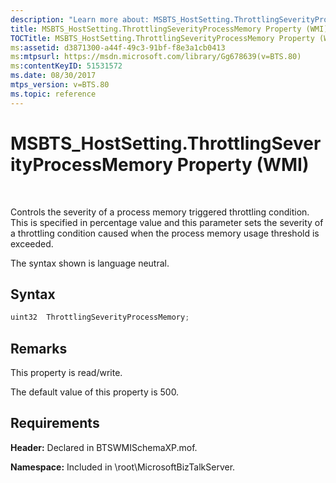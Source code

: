 ```yaml
---
description: "Learn more about: MSBTS_HostSetting.ThrottlingSeverityProcessMemory Property (WMI)"
title: MSBTS_HostSetting.ThrottlingSeverityProcessMemory Property (WMI)
TOCTitle: MSBTS_HostSetting.ThrottlingSeverityProcessMemory Property (WMI)
ms:assetid: d3871300-a44f-49c3-91bf-f8e3a1cb0413
ms:mtpsurl: https://msdn.microsoft.com/library/Gg678639(v=BTS.80)
ms:contentKeyID: 51531572
ms.date: 08/30/2017
mtps_version: v=BTS.80
ms.topic: reference
---
```


# MSBTS\_HostSetting.ThrottlingSeverityProcessMemory Property (WMI)

 

Controls the severity of a process memory triggered throttling condition. This is specified in percentage value and this parameter sets the severity of a throttling condition caused when the process memory usage threshold is exceeded.

The syntax shown is language neutral.

## Syntax

```C#
uint32  ThrottlingSeverityProcessMemory;  
```

## Remarks

This property is read/write.

The default value of this property is 500.

## Requirements

**Header:** Declared in BTSWMISchemaXP.mof.

**Namespace:** Included in \\root\\MicrosoftBizTalkServer.

